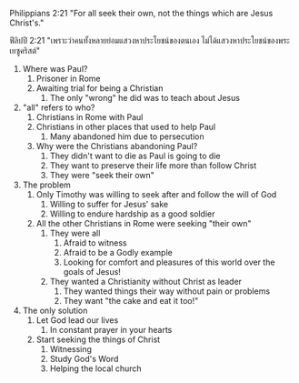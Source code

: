 Philippians 2:21 "For all seek their own, not the things which are Jesus Christ's."

ฟีลิปปี 2:21 "เพราะว่าคนทั้งหลายย่อมแสวงหาประโยชน์ของตนเอง ไม่ได้แสวงหาประโยชน์ของพระเยซูคริสต์"

1. Where was Paul?
	1. Prisoner in Rome
	2. Awaiting trial for being a Christian
		1. The only "wrong" he did was to teach about Jesus
2. "all" refers to who?
	1. Christians in Rome with Paul
	2. Christians in other places that used to help Paul
		1. Many abandoned him due to persecution
	3. Why were the Christians abandoning Paul?
		1. They didn't want to die as Paul is going to die
		2. They want to preserve their life more than follow Christ
		3. They were "seek their own"
3. The problem
	1. Only Timothy was willing to seek after and follow the will of God
		1. Willing to suffer for Jesus' sake
		2. Willing to endure hardship as a good soldier
	2. All the other Christians in Rome were seeking "their own"
		1. They were all
			1. Afraid to witness
			2. Afraid to be a Godly example
			3. Looking for comfort and pleasures of this world over the goals of Jesus!
		2. They wanted a Christianity without Christ as leader
			1. They wanted things their way without pain or problems
			2. They want "the cake and eat it too!"
4. The only solution
	1. Let God lead our lives
		1. In constant prayer in your hearts
	2. Start seeking the things of Christ
		1. Witnessing
		2. Study God's Word
		3. Helping the local church